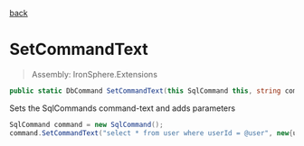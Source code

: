 ﻿

[back](/IronSphere.Extensions/types/SqlCommandExtensions)

# SetCommandText

> Assembly: IronSphere.Extensions

```csharp
public static DbCommand SetCommandText(this SqlCommand this, string command, object parameters)
```

Sets the SqlCommands command-text and adds parameters

```csharp
SqlCommand command = new SqlCommand();
command.SetCommandText("select * from user where userId = @user", new{user="admin"});
``` 